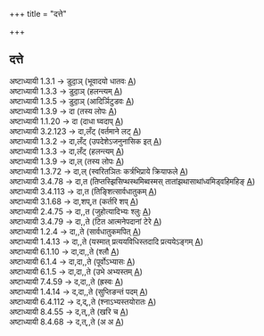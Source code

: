 +++
title = "दत्ते"

+++
## दत्ते
अष्टाध्यायी 1.3.1 → डुदा॒ञ् (भूवादयो धातवः [A](https://ashtadhyayi.github.io/suutra/1.3/1.3.1))  
अष्टाध्यायी 1.3.3 → डुदा॒ञ् (हलन्त्यम् [A](https://ashtadhyayi.github.io/suutra/1.3/1.3.3))  
अष्टाध्यायी 1.3.5 → डुदा॒ञ् (आदिर्ञिटुडवः [A](https://ashtadhyayi.github.io/suutra/1.3/1.3.5))  
अष्टाध्यायी 1.3.9 → दा (तस्य लोपः [A](https://ashtadhyayi.github.io/suutra/1.3/1.3.9))  
अष्टाध्यायी 1.1.20 → दा (दाधा घ्वदाप् [A](https://ashtadhyayi.github.io/suutra/1.1/1.1.20))  
अष्टाध्यायी 3.2.123 → दा,लँट् (वर्तमाने लट् [A](https://ashtadhyayi.github.io/suutra/3.2/3.2.123))  
अष्टाध्यायी 1.3.2 → दा,लँट् (उपदेशेऽजनुनासिक इत् [A](https://ashtadhyayi.github.io/suutra/1.3/1.3.2))  
अष्टाध्यायी 1.3.3 → दा,लँट् (हलन्त्यम् [A](https://ashtadhyayi.github.io/suutra/1.3/1.3.3))  
अष्टाध्यायी 1.3.9 → दा,ल् (तस्य लोपः [A](https://ashtadhyayi.github.io/suutra/1.3/1.3.9))  
अष्टाध्यायी 1.3.72 → दा,ल् (स्वरितञितः कर्त्रभिप्राये क्रियाफले [A](https://ashtadhyayi.github.io/suutra/1.3/1.3.72))  
अष्टाध्यायी 3.4.78 → दा,त (तिप्तस्झिसिप्थस्थमिब्वस्मस् तातांझथासाथांध्वमिड्वहिमहिङ् [A](https://ashtadhyayi.github.io/suutra/3.4/3.4.78))  
अष्टाध्यायी 3.4.113 → दा,त (तिङ्शित्सार्वधातुकम् [A](https://ashtadhyayi.github.io/suutra/3.4/3.4.113))  
अष्टाध्यायी 3.1.68 → दा,शप्,त (कर्तरि शप् [A](https://ashtadhyayi.github.io/suutra/3.1/3.1.68))  
अष्टाध्यायी 2.4.75 → दा,,त (जुहोत्यादिभ्यः श्लुः [A](https://ashtadhyayi.github.io/suutra/2.4/2.4.75))  
अष्टाध्यायी 3.4.79 → दा,,ते (टित आत्मनेपदानां टेरे [A](https://ashtadhyayi.github.io/suutra/3.4/3.4.79))  
अष्टाध्यायी 1.2.4 → दा,,ते (सार्वधातुकमपित् [A](https://ashtadhyayi.github.io/suutra/1.2/1.2.4))  
अष्टाध्यायी 1.4.13 → दा,,ते (यस्मात् प्रत्ययविधिस्तदादि प्रत्ययेऽङ्गम् [A](https://ashtadhyayi.github.io/suutra/1.4/1.4.13))  
अष्टाध्यायी 6.1.10 → दा,दा,,ते (श्लौ [A](https://ashtadhyayi.github.io/suutra/6.1/6.1.10))  
अष्टाध्यायी 6.1.4 → दा,दा,,ते (पूर्वोऽभ्यासः [A](https://ashtadhyayi.github.io/suutra/6.1/6.1.4))  
अष्टाध्यायी 6.1.5 → दा,दा,,ते (उभे अभ्यस्तम् [A](https://ashtadhyayi.github.io/suutra/6.1/6.1.5))  
अष्टाध्यायी 7.4.59 → द,दा,,ते (ह्रस्वः [A](https://ashtadhyayi.github.io/suutra/7.4/7.4.59))  
अष्टाध्यायी 1.4.14 → द,दा,,ते (सुप्तिङन्तं पदम् [A](https://ashtadhyayi.github.io/suutra/1.4/1.4.14))  
अष्टाध्यायी 6.4.112 → द,द्,,ते (श्नाऽभ्यस्तयोरातः [A](https://ashtadhyayi.github.io/suutra/6.4/6.4.112))  
अष्टाध्यायी 8.4.55 → द,त्,,ते (खरि च [A](https://ashtadhyayi.github.io/suutra/8.4/8.4.55))  
अष्टाध्यायी 8.4.68 → द,त्,,ते (अ अ [A](https://ashtadhyayi.github.io/suutra/8.4/8.4.68))
